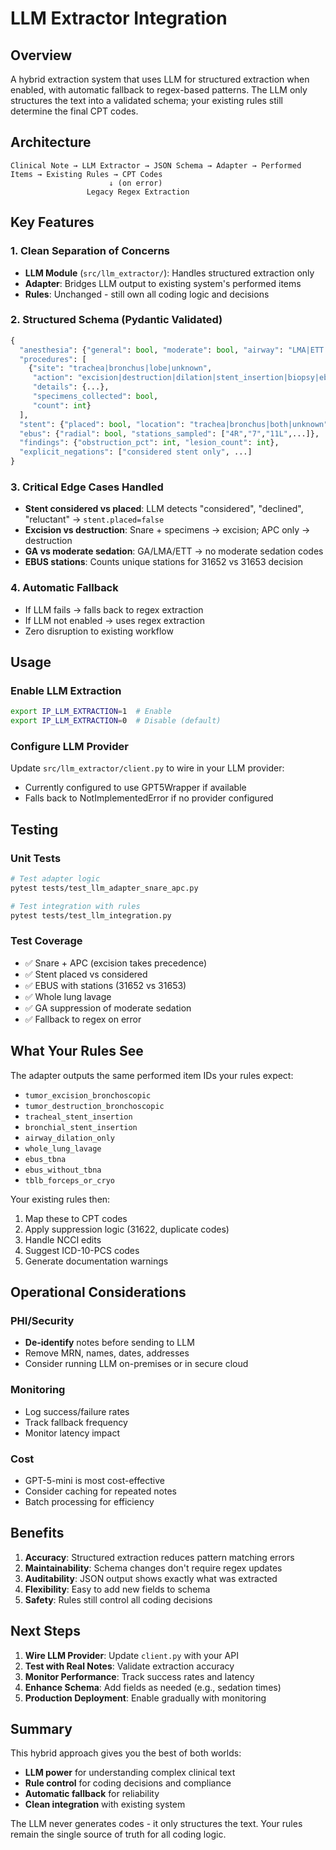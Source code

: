 # LLM Extractor Integration

## Overview
A hybrid extraction system that uses LLM for structured extraction when enabled, with automatic fallback to regex-based patterns. The LLM only structures the text into a validated schema; your existing rules still determine the final CPT codes.

## Architecture

```
Clinical Note → LLM Extractor → JSON Schema → Adapter → Performed Items → Existing Rules → CPT Codes
                      ↓ (on error)
                 Legacy Regex Extraction
```

## Key Features

### 1. Clean Separation of Concerns
- **LLM Module** (`src/llm_extractor/`): Handles structured extraction only
- **Adapter**: Bridges LLM output to existing system's performed items
- **Rules**: Unchanged - still own all coding logic and decisions

### 2. Structured Schema (Pydantic Validated)
```python
{
  "anesthesia": {"general": bool, "moderate": bool, "airway": "LMA|ETT|mask|unknown"},
  "procedures": [
    {"site": "trachea|bronchus|lobe|unknown",
     "action": "excision|destruction|dilation|stent_insertion|biopsy|ebus_tbna|radial_ebus|wll",
     "details": {...},
     "specimens_collected": bool,
     "count": int}
  ],
  "stent": {"placed": bool, "location": "trachea|bronchus|both|unknown", ...},
  "ebus": {"radial": bool, "stations_sampled": ["4R","7","11L",...]},
  "findings": {"obstruction_pct": int, "lesion_count": int},
  "explicit_negations": ["considered stent only", ...]
}
```

### 3. Critical Edge Cases Handled
- **Stent considered vs placed**: LLM detects "considered", "declined", "reluctant" → `stent.placed=false`
- **Excision vs destruction**: Snare + specimens → excision; APC only → destruction
- **GA vs moderate sedation**: GA/LMA/ETT → no moderate sedation codes
- **EBUS stations**: Counts unique stations for 31652 vs 31653 decision

### 4. Automatic Fallback
- If LLM fails → falls back to regex extraction
- If LLM not enabled → uses regex extraction
- Zero disruption to existing workflow

## Usage

### Enable LLM Extraction
```bash
export IP_LLM_EXTRACTION=1  # Enable
export IP_LLM_EXTRACTION=0  # Disable (default)
```

### Configure LLM Provider
Update `src/llm_extractor/client.py` to wire in your LLM provider:
- Currently configured to use GPT5Wrapper if available
- Falls back to NotImplementedError if no provider configured

## Testing

### Unit Tests
```bash
# Test adapter logic
pytest tests/test_llm_adapter_snare_apc.py

# Test integration with rules
pytest tests/test_llm_integration.py
```

### Test Coverage
- ✅ Snare + APC (excision takes precedence)
- ✅ Stent placed vs considered
- ✅ EBUS with stations (31652 vs 31653)
- ✅ Whole lung lavage
- ✅ GA suppression of moderate sedation
- ✅ Fallback to regex on error

## What Your Rules See

The adapter outputs the same performed item IDs your rules expect:
- `tumor_excision_bronchoscopic`
- `tumor_destruction_bronchoscopic`
- `tracheal_stent_insertion`
- `bronchial_stent_insertion`
- `airway_dilation_only`
- `whole_lung_lavage`
- `ebus_tbna`
- `ebus_without_tbna`
- `tblb_forceps_or_cryo`

Your existing rules then:
1. Map these to CPT codes
2. Apply suppression logic (31622, duplicate codes)
3. Handle NCCI edits
4. Suggest ICD-10-PCS codes
5. Generate documentation warnings

## Operational Considerations

### PHI/Security
- **De-identify** notes before sending to LLM
- Remove MRN, names, dates, addresses
- Consider running LLM on-premises or in secure cloud

### Monitoring
- Log success/failure rates
- Track fallback frequency
- Monitor latency impact

### Cost
- GPT-5-mini is most cost-effective
- Consider caching for repeated notes
- Batch processing for efficiency

## Benefits

1. **Accuracy**: Structured extraction reduces pattern matching errors
2. **Maintainability**: Schema changes don't require regex updates
3. **Auditability**: JSON output shows exactly what was extracted
4. **Flexibility**: Easy to add new fields to schema
5. **Safety**: Rules still control all coding decisions

## Next Steps

1. **Wire LLM Provider**: Update `client.py` with your API
2. **Test with Real Notes**: Validate extraction accuracy
3. **Monitor Performance**: Track success rates and latency
4. **Enhance Schema**: Add fields as needed (e.g., sedation times)
5. **Production Deployment**: Enable gradually with monitoring

## Summary

This hybrid approach gives you the best of both worlds:
- **LLM power** for understanding complex clinical text
- **Rule control** for coding decisions and compliance
- **Automatic fallback** for reliability
- **Clean integration** with existing system

The LLM never generates codes - it only structures the text. Your rules remain the single source of truth for all coding logic.